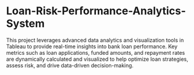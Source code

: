 # Loan-Risk-Performance-Analytics-System
This project leverages advanced data analytics and visualization tools in Tableau to provide real-time insights into bank loan performance. Key metrics such as loan applications, funded amounts, and repayment rates are dynamically calculated and visualized to help optimize loan strategies, assess risk, and drive data-driven decision-making.
